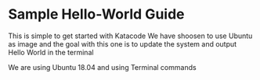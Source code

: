 # Sample Hello-World Guide

This is simple to get started with Katacode
We have shoosen to use Ubuntu as image and the goal
with this one is to update the system and output Hello World
in the terminal

We are using Ubuntu 18.04 and using Terminal commands

